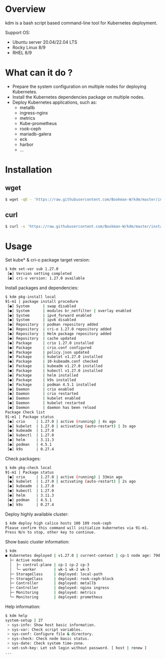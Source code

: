 # Overview
kdm is a bash script based command-line tool for Kubernetes deployment.

Support OS:
- Ubuntu server 20.04/22.04 LTS
- Rocky Linux 8/9
- RHEL 8/9
# What can it do ?
- Prepare the system configuration on multiple nodes for deploying Kubernetes.
- Install the Kubernetes dependencies package on multiple nodes.
- Deploy Kubernetes applications, such as:
  - metallb
  - ingress-nginx
  - metrics
  - Kube-prometheus
  - rook-ceph
  - mariadb-galera
  - eck
  - harbor
  - ...
# Installation

## wget
```bash
$ wget -qO - 'https://raw.githubusercontent.com/Bookman-W/kdm/master/install.sh' | bash
```
## curl
```bash
$ curl -s 'https://raw.githubusercontent.com/Bookman-W/kdm/master/install.sh' | bash
```
# Usage

Set kube* & cri-o package target version:
```bash
$ kdm set-ver sub 1.27.0
 [●] Version setting completed
 [●] cri-o version: 1.27.0 available
```

Install packages and dependencies:
```bash
$ kdm pkg-install local
91-m1 | package install procedure
 [●] System      | swap disabled
 [●] System      | modules br_netfilter | overlay enabled
 [●] System      | ipv4_forward enabled
 [●] System      | ipv6 disabled
 [●] Repository  | podman repository added
 [●] Repository  | cri-o 1.27.0 repository added
 [●] Repository  | Helm package repository added
 [●] Repository  | cache updated
 [●] Package     | crio 1.27.0 installed
 [●] Package     | crio.conf configured
 [●] Package     | policy.json updated
 [●] Package     | kubelet v1.27.0 installed
 [●] Package     | 10-kubeadm.conf checked
 [●] Package     | kubeadm v1.27.0 installed
 [●] Package     | kubectl v1.27.0 installed
 [●] Package     | helm installed
 [●] Package     | k9s installed
 [●] Package     | podman 4.5.1 installed
 [●] Daemon      | crio enabled
 [●] Daemon      | crio restarted
 [●] Daemon      | kubelet enabled
 [●] Daemon      | kubelet restarted
 [●] Daemon      | daemon has been reload
Package Check list
91-m1 | Package status
 [●] crio     | 1.27.0 | active (running) | 4s ago
 [●] kubelet  | 1.27.0 | activating (auto-restart) | 3s ago
 [●] kubeadm  | 1.27.0
 [●] kubectl  | 1.27.0
 [●] helm     | 3.11.3
 [●] podman   | 4.5.1
 [●] k9s      | 0.27.4
```

Check packages:
```bash
$ kdm pkg-check local
91-m1 | Package status
 [●] crio     | 1.27.0 | active (running) | 33min ago
 [●] kubelet  | 1.27.0 | activating (auto-restart) | 2s ago
 [●] kubeadm  | 1.27.0
 [●] kubectl  | 1.27.0
 [●] helm     | 3.11.3
 [●] podman   | 4.5.1
 [●] k9s      | 0.27.4
```

Deploy highly available cluster:
```bash
$ kdm deploy high calico hosts 100 109 rook-ceph
Please confirm this command will initialize kubernetes via 91-m1.
Press N/n to stop, other key to continue.
```

Show basic cluster information:
```bash
$ kdm
● Kubernetes deployed | v1.27.0 | current-context | cp-1 node age: 79d
  ├─ Active nodes
  │  ├─ control-plane | cp-1 cp-2 cp-3
  │  └─ worker        | wk-1 wk-2 wk-3
  ├─ StorageClass     | deployed: local-path
  ├─ StorageClass     | deployed: rook-ceph-block
  ├─ Controller       | deployed: metallb
  ├─ Controller       | deployed: nginx ingress
  ├─ Monitoring       | deployed: metrics
  └─ Monitoring       | deployed: prometheus
```

Help information:
```bash
$ kdm help
system-setup | 27
 > sys-info: Show host basic information.
 > sys-var: Check script variables.
 > sys-conf: Configure file & directory.
 > sys-check: Check node basic status.
 > sys-date: Check system time-zone.
 > set-ssh-key: Let ssh login without password. [ host | renew ]
...
```
